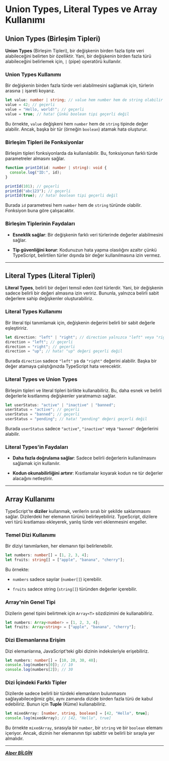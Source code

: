 # **Union Types, Literal Types ve Array Kullanımı**

## **Union Types (Birleşim Tipleri)**

**Union Types** (Birleşim Tipleri), bir değişkenin birden fazla tipte veri alabileceğini belirten bir özelliktir. Yani, bir değişkenin birden fazla türü alabileceğini belirlemek için, `|` (pipe) operatörü kullanılır.

### **Union Types Kullanımı**

Bir değişkenin birden fazla türde veri alabilmesini sağlamak için, türlerin arasına `|` işareti koyarız.

```typescript
let value: number | string; // value hem number hem de string olabilir
value = 42; // geçerli
value = "Hello, world!"; // geçerli
value = true; // hata! Çünkü boolean tipi geçerli değil
```

Bu örnekte, `value` değişkeni hem `number` hem de `string` tipinde değer alabilir. Ancak, başka bir tür (örneğin `boolean`) atamak hata oluşturur.

### **Birleşim Tipleri ile Fonksiyonlar**

Birleşim tipleri fonksiyonlarda da kullanılabilir. Bu, fonksiyonun farklı türde parametreler almasını sağlar.

```typescript
function printId(id: number | string): void {
  console.log("ID:", id);
}

printId(101); // geçerli
printId("abc123"); // geçerli
printId(true); // hata! boolean tipi geçerli değil
```

Burada `id` parametresi hem `number` hem de `string` türünde olabilir. Fonksiyon buna göre çalışacaktır.

### **Birleşim Tiplerinin Faydaları**

- **Esneklik sağlar**: Bir değişkenin farklı veri türlerinde değerler alabilmesini sağlar.

- **Tip güvenliğini korur**: Kodunuzun hata yapma olasılığını azaltır çünkü TypeScript, belirtilen türler dışında bir değer kullanılmasına izin vermez.

---

## **Literal Types (Literal Tipleri)**

**Literal Types**, belirli bir değeri temsil eden özel türlerdir. Yani, bir değişkenin sadece belirli bir değeri almasına izin veririz. Bununla, yalnızca belirli sabit değerlere sahip değişkenler oluşturabiliriz.

### **Literal Types Kullanımı**

Bir literal tipi tanımlamak için, değişkenin değerini belirli bir sabit değerle eşleştiririz.

```typescript
let direction: "left" | "right"; // direction yalnızca "left" veya "right" olabilir
direction = "left"; // geçerli
direction = "right"; // geçerli
direction = "up"; // hata! "up" değeri geçerli değil
```

Burada `direction` sadece `"left"` ya da `"right"` değerini alabilir. Başka bir değer atamaya çalıştığınızda TypeScript hata verecektir.

### **Literal Types ve Union Types**

Birleşim tipleri ve literal tipleri birlikte kullanabiliriz. Bu, daha esnek ve belirli değerlerle kısıtlanmış değişkenler yaratmamızı sağlar.

```typescript
let userStatus: "active" | "inactive" | "banned";
userStatus = "active"; // geçerli
userStatus = "banned"; // geçerli
userStatus = "pending"; // hata! "pending" değeri geçerli değil
```

Burada `userStatus` sadece `"active"`, `"inactive"` veya `"banned"` değerlerini alabilir.

### **Literal Types'in Faydaları**

- **Daha fazla doğrulama sağlar**: Sadece belirli değerlerin kullanılmasını sağlamak için kullanılır.

- **Kodun okunabilirliğini artırır**: Kısıtlamalar koyarak kodun ne tür değerler alacağını netleştirir.

---

## **Array Kullanımı**

TypeScript'te **diziler** kullanmak, verilerin sıralı bir şekilde saklanmasını sağlar. Dizilerdeki her elemanın türünü belirleyebiliriz. TypeScript, dizilere veri türü kısıtlaması ekleyerek, yanlış türde veri eklenmesini engeller.

### **Temel Dizi Kullanımı**

Bir diziyi tanımlarken, her elemanın tipi belirlenebilir.

```typescript
let numbers: number[] = [1, 2, 3, 4];
let fruits: string[] = ["apple", "banana", "cherry"];
```

Bu örnekte:

- `numbers` sadece sayılar (`number[]`) içerebilir.

- `fruits` sadece string (`string[]`) türünden değerler içerebilir.

### **Array'nin Genel Tipi**

Dizilerin genel tipini belirtmek için `Array<T>` sözdizimini de kullanabiliriz.

```typescript
let numbers: Array<number> = [1, 2, 3, 4];
let fruits: Array<string> = ["apple", "banana", "cherry"];
```

### **Dizi Elemanlarına Erişim**

Dizi elemanlarına, JavaScript'teki gibi dizinin indeksleriyle erişebiliriz.

```typescript
let numbers: number[] = [10, 20, 30, 40];
console.log(numbers[0]); // 10
console.log(numbers[2]); // 30
```

### **Dizi İçindeki Farklı Tipler**

Dizilerde sadece belirli bir türdeki elemanların bulunmasını sağlayabileceğimiz gibi, aynı zamanda dizide birden fazla türü de kabul edebiliriz. Bunun için **Tuple** (Küme) kullanabiliriz.

```typescript
let mixedArray: [number, string, boolean] = [42, "Hello", true];
console.log(mixedArray); // [42, "Hello", true]
```

Bu örnekte `mixedArray`, sırasıyla bir `number`, bir `string` ve bir `boolean` elemanı içeriyor. Ancak, dizinin her elemanının tipi sabittir ve belirli bir sırayla yer almalıdır.

---

**_[Alper BİLGİN](https://github.com/Alper-Bilgin)_**
